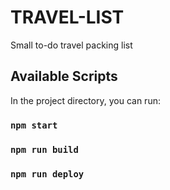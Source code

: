 # TRAVEL-LIST

Small to-do travel packing list

## Available Scripts

In the project directory, you can run:

### `npm start`

### `npm run build`

### `npm run deploy`
